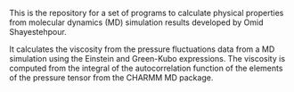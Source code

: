 
This is the repository for a set of programs to calculate physical properties from molecular dynamics (MD) simulation results developed by Omid Shayestehpour.

It calculates the viscosity from the pressure fluctuations data from a MD simulation using the Einstein and Green-Kubo expressions.
The viscosity is computed from the integral of the autocorrelation function of the elements of the pressure tensor from the CHARMM MD package.